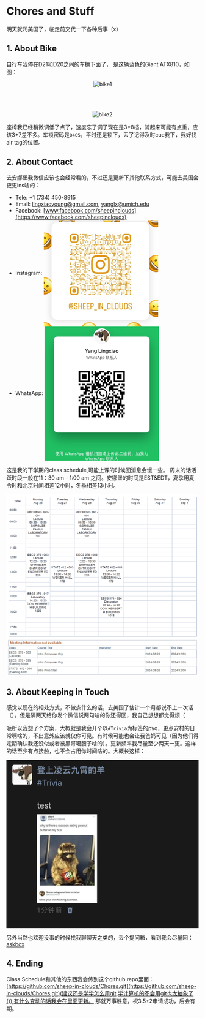 # Chores and Stuff

明天就润美国了，临走前交代一下各种后事（x）

## 1. About Bike

自行车我停在D21和D20之间的车棚下面了， 是这辆蓝色的Giant ATX810，如图：

<div align="center">
    <img src="./pic/bike_loc1.jpg" alt="bike1" width="330"/>
</div>

<br><br>

<div align="center">
    <img src="./pic/bike_loc2.jpg" alt="bike2" width="330"/>
</div>


座椅我已经稍微调低了点了，速度忘了调了现在是3\*8档，骑起来可能有点重，应该3\*7差不多。车锁密码是`0405`，平时还是锁下，丢了记得及时cue我下，我好找air tag的位置。

## 2.  About Contact

去安娜堡我微信应该也会经常看的，不过还是更新下其他联系方式，可能去美国会更更ins啥的：

- Tele: +1 (734) 450-8915
- Email: [lingxiaoyoung@gmail.com](lingxiaoyoung@gmail.com), [yanglx@umich.edu](yanglx@umich.edu)
- Facebook: [www.facebook.com/sheepinclouds](https://www.facebook.com/sheepinclouds)
- Instagram:
    <img src=./pic/ins.jpg width="300" align=center>
- WhatsApp:
    <img src=./pic/whatsapp.jpg align=center width="300">

这是我的下学期的class schedule,可能上课的时候回消息会慢一些。 周末的话活跃时段一般在11：30 am - 1:00 am 之间。安娜堡的时间是EST&EDT，夏季用夏令时和北京时间相差12小时，冬季相差13小时。

<img src=./pic/schedule.png align=center />

## 3. About Keeping in Touch

感觉以现在的相处方式，不做点什么的话，去美国了估计一个月都说不上一次话（）。但是隔两天给你发个微信说两句啥的你还得回，我自己想想都觉得烦（

呃所以我想了个方案，大概就是我会开个以`#Trivia`为标签的pyq，更点安村的日常啊啥的，不出意外应该就仅你可见。有时候可能也会让我爸妈可见（因为他们得定期确认我还没似或者被黑哥噶腰子啥的）。更新频率我尽量至少两天一更。这样的话至少有点接触，也不会占用你时间啥的。大概长这样：

<img src=./pic/trivia.png align=center />

另外当然也欢迎没事的时候找我聊聊天之类的，丢个提问箱，看到我会尽量回：[askbox](https://www.askbox.ink/box/uu/45GZXZ21)

## 4. Ending

Class Schedule和其他的东西我会传到这个github repo里面：[https://github.com/sheep-in-clouds/Chores.git](https://github.com/sheep-in-clouds/Chores.git)(建议还是学学怎么用git,学计算机的不会用git也太抽象了()),有什么变动的话我会在里面更新。
那就万事胜意，祝3.5+2申请成功，后会有期。
